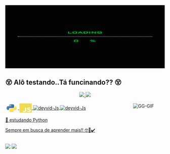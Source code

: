 <img height="200em" width="1000cm" src="https://github.com/deborgo/deborgo/blob/master/image_processing20191227-6147-9y795b.gif"/>

## 😵 Alô testando..Tá funcinando?? 😵
<div align="center">
  <a href="https://github.com/deborgo">
  <img height="00em" src="https://github-readme-stats.vercel.app/api?username=deborgo&show_icons=true&theme=dracula&include_all_commits=true&count_private=true"/>
  <img height="80em" src="https://github-readme-stats.vercel.app/api/top-langs/?username=deborgo&layout=compact&langs_count=7&theme=dracula"/>
</div>
<div style="display: inline_block"><br>
  <img align="center" alt="deyvid-Python" height="30" width="40" src="https://raw.githubusercontent.com/devicons/devicon/master/icons/python/python-original.svg">
  <img align="center" alt="deyvid-Js" height="30" width="40" src="https://raw.githubusercontent.com/devicons/devicon/master/icons/javascript/javascript-plain.svg">
  <img align="center" alt="deyvid-Js" height="30" width="40" src="https://cdn.jsdelivr.net/gh/devicons/devicon/icons/pycharm/pycharm-original.svg" />
  <img align="center" alt="deyvid-Js" height="30" width="40" src="https://cdn.jsdelivr.net/gh/devicons/devicon/icons/html5/html5-original.svg" />
  
          
<img align="right" width="100px" width="200px" alt="GG-GIF" src="https://pipehline.com.br/wp-content/uploads/2020/04/1_qdFdhbR00beEaIKDI_WDCw.gif">

🚧 estudando Python 

  Sempre em busca de aprender mais!! 🤓🤖✔️
</div>
  
  ##
 
<div> 
    <a href="https://instagram.com/deyvidborgo" target="_blank"><img src="https://img.shields.io/badge/-Instagram-%23E4405F?style=for-the-badge&logo=instagram&logoColor=white" target="_blank"></a>
   <a href = "mailto:deyvidborgo@gmail.com"><img src="https://img.shields.io/badge/-Gmail-%23333?style=for-the-badge&logo=gmail&logoColor=white" target="_blank"></a>
